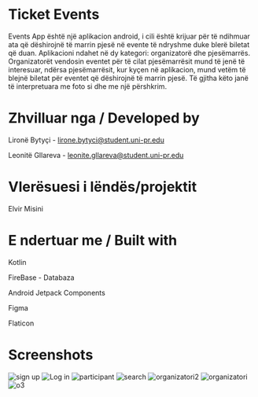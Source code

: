 # Ticket Events
Events App është një aplikacion android, i cili është krijuar për të ndihmuar ata që dëshirojnë të marrin pjesë në evente të ndryshme duke blerë biletat që duan.
Aplikacioni ndahet në dy kategori: organizatorë dhe pjesëmarrës. Organizatorët vendosin eventet për të cilat pjesëmarrësit mund të jenë të interesuar, ndërsa pjesëmarrësit, kur kyçen në aplikacion, mund vetëm të blejnë biletat për eventet që dëshirojnë të marrin pjesë. Të gjitha këto janë të interpretuara me foto si dhe me një përshkrim.


# Zhvilluar nga / Developed by
Lironë Bytyçi - lirone.bytyci@student.uni-pr.edu

Leonitë Gllareva - leonite.gllareva@student.uni-pr.edu


# Vlerësuesi i lëndës/projektit
Elvir Misini


# E ndertuar me / Built with
Kotlin

FireBase - Databaza

Android Jetpack Components

Figma

Flaticon


# Screenshots
![sign up](https://github.com/user-attachments/assets/4a864c72-e381-4de8-a366-02b1f494c149)
![Log in](https://github.com/user-attachments/assets/d4734a88-4366-4578-b50f-268c12d7f43f)
![participant](https://github.com/user-attachments/assets/41b35b59-37f8-4416-a549-8e82c857aa7e)
![search](https://github.com/user-attachments/assets/91340f52-bfcf-4e68-9eb0-ab2bfae8c2fd)
![organizatori2](https://github.com/user-attachments/assets/2429a997-11f9-411a-b31b-dd15fdb0acd4)
![organizatori](https://github.com/user-attachments/assets/c91f0d97-b9d6-4990-8510-cb0e058de269)
![o3](https://github.com/user-attachments/assets/0a4750cb-eef7-43a4-831f-949589cd230b)



